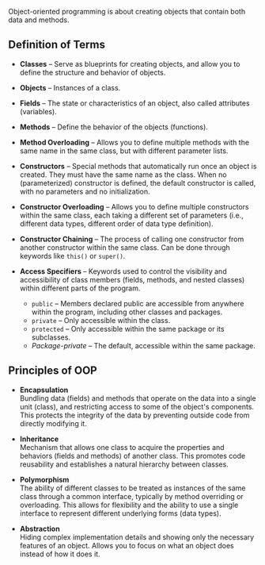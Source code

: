 Object-oriented programming is about creating objects that contain both data and methods.

## Definition of Terms

- **Classes** – Serve as blueprints for creating objects, and allow you to define the structure and behavior of objects.
- **Objects** – Instances of a class.

- **Fields** – The state or characteristics of an object, also called attributes (variables).
- **Methods** – Define the behavior of the objects (functions).
- **Method Overloading** – Allows you to define multiple methods with the same name in the same class, but with different parameter lists.

- **Constructors** – Special methods that automatically run once an object is created. They must have the same name as the class. When no (parameterized) constructor is defined, the default constructor is called, with no parameters and no initialization.
- **Constructor Overloading** – Allows you to define multiple constructors within the same class, each taking a different set of parameters (i.e., different data types, different order of data type definition).
- **Constructor Chaining** – The process of calling one constructor from another constructor within the same class. Can be done through keywords like `this()` or `super()`.

- **Access Specifiers** – Keywords used to control the visibility and accessibility of class members (fields, methods, and nested classes) within different parts of the program.
  - `public` – Members declared public are accessible from anywhere within the program, including other classes and packages.
  - `private` – Only accessible within the class.
  - `protected` – Only accessible within the same package or its subclasses.
  - *Package-private* – The default, accessible within the same package.

## Principles of OOP

- **Encapsulation**  
  Bundling data (fields) and methods that operate on the data into a single unit (class), and restricting access to some of the object's components. This protects the integrity of the data by preventing outside code from directly modifying it.

- **Inheritance**  
  Mechanism that allows one class to acquire the properties and behaviors (fields and methods) of another class. This promotes code reusability and establishes a natural hierarchy between classes.

- **Polymorphism**  
  The ability of different classes to be treated as instances of the same class through a common interface, typically by method overriding or overloading. This allows for flexibility and the ability to use a single interface to represent different underlying forms (data types).

- **Abstraction**  
  Hiding complex implementation details and showing only the necessary features of an object. Allows you to focus on what an object does instead of how it does it.



